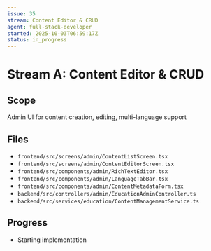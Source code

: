 ```yaml
---
issue: 35
stream: Content Editor & CRUD
agent: full-stack-developer
started: 2025-10-03T06:59:17Z
status: in_progress
---
```


# Stream A: Content Editor & CRUD

## Scope
Admin UI for content creation, editing, multi-language support

## Files
- `frontend/src/screens/admin/ContentListScreen.tsx`
- `frontend/src/screens/admin/ContentEditorScreen.tsx`
- `frontend/src/components/admin/RichTextEditor.tsx`
- `frontend/src/components/admin/LanguageTabBar.tsx`
- `frontend/src/components/admin/ContentMetadataForm.tsx`
- `backend/src/controllers/admin/EducationAdminController.ts`
- `backend/src/services/education/ContentManagementService.ts`

## Progress
- Starting implementation
